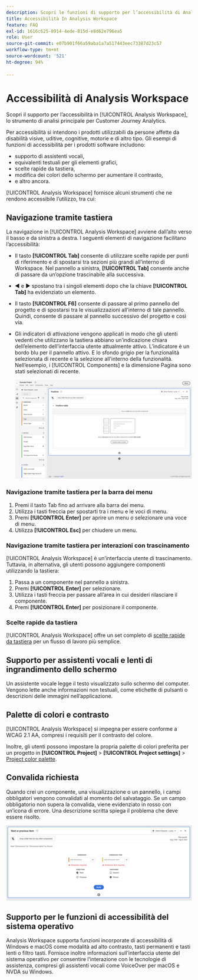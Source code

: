 ```yaml
---
description: Scopri le funzioni di supporto per l’accessibilità di Analysis Workspace.
title: Accessibilità In Analysis Workspace
feature: FAQ
exl-id: 1616c625-8914-4ede-815d-e8d62e796ea5
role: User
source-git-commit: e07b901f66a59aba1a7a517443eec73387d23c57
workflow-type: tm+mt
source-wordcount: '521'
ht-degree: 94%

---
```


# Accessibilità di Analysis Workspace

Scopri il supporto per l’accessibilità in [!UICONTROL Analysis Workspace], lo strumento di analisi principale per Customer Journey Analytics.

Per accessibilità si intendono i prodotti utilizzabili da persone affette da disabilità visive, uditive, cognitive, motorie e di altro tipo. Gli esempi di funzioni di accessibilità per i prodotti software includono:

* supporto di assistenti vocali,
* equivalenti testuali per gli elementi grafici,
* scelte rapide da tastiera,
* modifica dei colori dello schermo per aumentare il contrasto,
* e altro ancora.

[!UICONTROL Analysis Workspace] fornisce alcuni strumenti che ne rendono accessibile l’utilizzo, tra cui:

## Navigazione tramite tastiera

La navigazione in [!UICONTROL Analysis Workspace] avviene dall’alto verso il basso e da sinistra a destra. I seguenti elementi di navigazione facilitano l’accessibilità:

* Il tasto **[!UICONTROL Tab]** consente di utilizzare scelte rapide per punti di riferimento e di spostarsi tra sezioni più grandi all’interno di Workspace. Nel pannello a sinistra, **[!UICONTROL Tab]** consente anche di passare da un’opzione trascinabile alla successiva.
* ◀︎ e ▶︎ spostano tra i singoli elementi dopo che la chiave **[!UICONTROL Tab]** ha evidenziato un elemento.
* Il tasto **[!UICONTROL F6]** consente di passare al primo pannello del progetto e di spostarsi tra le visualizzazioni all’interno di tale pannello. Quindi, consente di passare al pannello successivo del progetto e così via.
* Gli indicatori di attivazione vengono applicati in modo che gli utenti vedenti che utilizzano la tastiera abbiano un’indicazione chiara dell’elemento dell’interfaccia utente attualmente attivo. L’indicatore è un bordo blu per il pannello attivo. E lo sfondo grigio per la funzionalità selezionata di recente e la selezione all’interno della funzionalità. Nell’esempio, i [!UICONTROL Components] e la dimensione Pagina sono stati selezionati di recente.

  ![Tabella a forma libera che mostra un indicatore di stato attivo con un bordo blu attorno alla tabella a forma libera.](assets/focus-indicator.png)

### Navigazione tramite tastiera per la barra dei menu

1. Premi il tasto Tab fino ad arrivare alla barra dei menu.
1. Utilizza i tasti freccia per spostarti tra i menu e le voci di menu.
1. Premi **[!UICONTROL Enter]** per aprire un menu o selezionare una voce di menu.
1. Utilizza **[!UICONTROL Esc]** per chiudere un menu.

### Navigazione tramite tastiera per interazioni con trascinamento

[!UICONTROL Analysis Workspace] è un’interfaccia utente di trascinamento. Tuttavia, in alternativa, gli utenti possono aggiungere componenti utilizzando la tastiera:

1. Passa a un componente nel pannello a sinistra.
1. Premi **[!UICONTROL Enter]** per selezionare.
1. Utilizza i tasti freccia per passare all’area in cui desideri rilasciare il componente.
1. Premi **[!UICONTROL Enter]** per posizionare il componente.

### Scelte rapide da tastiera

[!UICONTROL Analysis Workspace] offre un set completo di [scelte rapide da tastiera](/help/analysis-workspace/build-workspace-project/fa-shortcut-keys.md) per un flusso di lavoro più semplice.

## Supporto per assistenti vocali e lenti di ingrandimento dello schermo

Un assistente vocale legge il testo visualizzato sullo schermo del computer. Vengono lette anche informazioni non testuali, come etichette di pulsanti o descrizioni delle immagini nell’applicazione.

## Palette di colori e contrasto

[!UICONTROL Analysis Workspace] si impegna per essere conforme a WCAG 2.1 AA, compresi i requisiti per il contrasto del colore.

Inoltre, gli utenti possono impostare la propria palette di colori preferita per un progetto in **[!UICONTROL Project]** > **[!UICONTROL Project settings]** > [Project color palette](/help/analysis-workspace/build-workspace-project/color-palettes.md).

## Convalida richiesta

Quando crei un componente, una visualizzazione o un pannello, i campi obbligatori vengono convalidati al momento del salvataggio. Se un campo obbligatorio non supera la convalida, viene evidenziato in rosso con un’icona di errore. Una descrizione scritta spiega il problema che deve essere risolto.

![Generatore di segmenti e indicatore di convalida degli errori.](assets/error-validation.png)

## Supporto per le funzioni di accessibilità del sistema operativo

Analysis Workspace supporta funzioni incorporate di accessibilità di Windows e macOS come modalità ad alto contrasto, tasti permanenti e tasti lenti o filtro tasti. Fornisce inoltre informazioni sull’interfaccia utente del sistema operativo per consentire l’interazione con le tecnologie di assistenza, compresi gli assistenti vocali come VoiceOver per macOS e NVDA su Windows.

